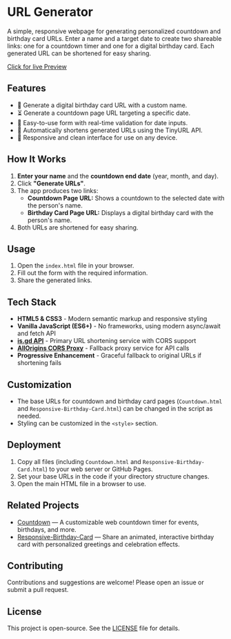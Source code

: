 # URL Generator

A simple, responsive webpage for generating personalized countdown and birthday card URLs. Enter a name and a target date to create two shareable links: one for a countdown timer and one for a digital birthday card. Each generated URL can be shortened for easy sharing.

[Click for live Preview](https://shajafkhan.github.io/Url-Generator/Pages/index.hhtml)
## Features

- 🎂 Generate a digital birthday card URL with a custom name.
- ⏳ Generate a countdown page URL targeting a specific date.
- 📅 Easy-to-use form with real-time validation for date inputs.
- 🔗 Automatically shortens generated URLs using the TinyURL API.
- 📱 Responsive and clean interface for use on any device.

## How It Works

1. **Enter your name** and the **countdown end date** (year, month, and day).
2. Click **"Generate URLs"**.
3. The app produces two links:
   - **Countdown Page URL:** Shows a countdown to the selected date with the person's name.
   - **Birthday Card Page URL:** Displays a digital birthday card with the person's name.
4. Both URLs are shortened for easy sharing.

## Usage

1. Open the `index.html` file in your browser.
2. Fill out the form with the required information.
3. Share the generated links.

## Tech Stack
- **HTML5 & CSS3** - Modern semantic markup and responsive styling
- **Vanilla JavaScript (ES6+)** - No frameworks, using modern async/await and fetch API
- **[is.gd API](https://is.gd/apishorteningreference.php)** - Primary URL shortening service with CORS support
- **[AllOrigins CORS Proxy](https://api.allorigins.win)** - Fallback proxy service for API calls
- **Progressive Enhancement** - Graceful fallback to original URLs if shortening fails

## Customization

- The base URLs for countdown and birthday card pages (`Countdown.html` and `Responsive-Birthday-Card.html`) can be changed in the script as needed.
- Styling can be customized in the `<style>` section.

## Deployment

1. Copy all files (including `Countdown.html` and `Responsive-Birthday-Card.html`) to your web server or GitHub Pages.
2. Set your base URLs in the code if your directory structure changes.
3. Open the main HTML file in a browser to use.

## Related Projects

- [Countdown](https://github.com/ShajafKhan/Countdown) — A customizable web countdown timer for events, birthdays, and more.
- [Responsive-Birthday-Card](https://github.com/ShajafKhan/Responsive-Birthday-Card) — Share an animated, interactive birthday card with personalized greetings and celebration effects.

## Contributing

Contributions and suggestions are welcome! Please open an issue or submit a pull request.

## License

This project is open-source. See the [LICENSE](LICENSE) file for details.
